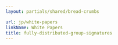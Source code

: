 ```yaml
---
layout: partials/shared/bread-crumbs

url: jp/white-papers
linkName: White Papers
title: fully-distributed-group-signatures
---
```

